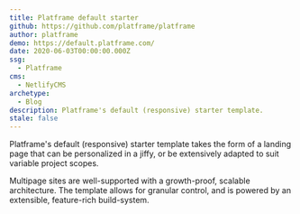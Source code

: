 ```yaml
---
title: Platframe default starter
github: https://github.com/platframe/platframe
author: platframe
demo: https://default.platframe.com/
date: 2020-06-03T00:00:00.000Z
ssg:
  - Platframe
cms:
  - NetlifyCMS
archetype:
  - Blog
description: Platframe's default (responsive) starter template.
stale: false
---
```


Platframe's default (responsive) starter template takes the form of a landing page that can be personalized in a jiffy, or be extensively adapted to suit variable project scopes.  

Multipage sites are well-supported with a growth-proof, scalable architecture. The template allows for granular control, and is powered by an extensible, feature-rich build-system.